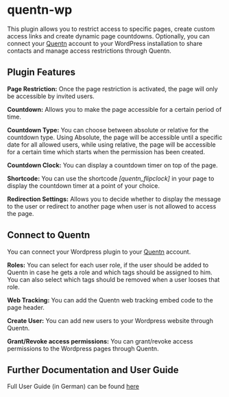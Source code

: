 # quentn-wp
This plugin allows you to restrict access to specific pages, create custom access links and create dynamic page countdowns.
Optionally, you can connect your [Quentn](https://quentn.com) account to your WordPress installation to share contacts and manage
access restrictions through Quentn.

## Plugin Features 
    
**Page Restriction:** Once the page restriction is activated, the page will only be accessible by invited users.

**Countdown:** Allows you to make the page accessible for a certain period of time.

**Countdown Type:** You can choose between absolute or relative for the countdown type. Using Absolute, the page will be accessible until a specific date for all allowed users,
 while using relative, the page will be accessible for a certain time which starts when the permission has been created.  

**Countdown Clock:** You can display a countdown timer on top of the page.

**Shortcode:** You can use the shortcode *[quentn_flipclock]* in your page to display the countdown timer at a point of your choice.

**Redirection Settings:** Allows you to decide whether to display the message to the user or redirect to another page when user is not allowed to access the page.

   
## Connect to Quentn 

You can connect your Wordpress plugin to your [Quentn](https://quentn.com) account.
    
**Roles:** You can select for each user role, if the user should be added to Quentn in case he gets a role and which tags should be assigned to him.
You can also select which tags should be removed when a user looses that role. 

**Web Tracking:** You can add the Quentn web tracking embed code to the page header. 

**Create User:** You can add new users to your Wordpress website through Quentn.

**Grant/Revoke access permissions:** You can grant/revoke access permissions to the Wordpress pages through Quentn.


## Further Documentation and User Guide

Full User Guide (in German) can be found [here](https://docs.quentn.com/wp-plugin)
